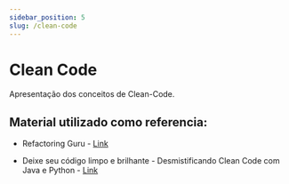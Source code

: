 ```yaml
---
sidebar_position: 5
slug: /clean-code
---
```


# Clean Code

Apresentação dos conceitos de Clean-Code.

## Material utilizado como referencia:

- Refactoring Guru - [Link](https://refactoring.guru/refactoring)

- Deixe seu código limpo e brilhante - Desmistificando Clean Code com Java e Python - [Link](https://www.casadocodigo.com.br/products/livro-deixe-seu-codigo-limpo?_pos=1&_sid=c9d136ce6&_ss=r)

